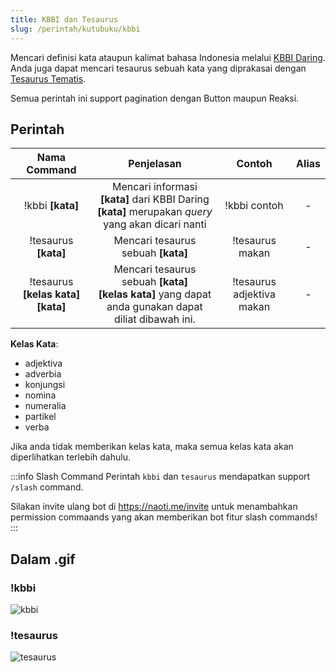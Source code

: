 ```yaml
---
title: KBBI dan Tesaurus
slug: /perintah/kutubuku/kbbi
---
```


Mencari definisi kata ataupun kalimat bahasa Indonesia melalui [KBBI Daring](https://kbbi.kemdikbud.go.id/).
Anda juga dapat mencari tesaurus sebuah kata yang diprakasai dengan [Tesaurus Tematis](http://tesaurus.kemdikbud.go.id/tematis/).

Semua perintah ini support pagination dengan Button maupun Reaksi.

## Perintah
| Nama Command | Penjelasan |  Contoh  | Alias |
|:------------:|:----------:|:--------:|:-----:|
| !kbbi **[kata]** | Mencari informasi **[kata]** dari KBBI Daring<br />**[kata]** merupakan *query* yang akan dicari nanti | !kbbi contoh | - |
| !tesaurus **[kata]** | Mencari tesaurus sebuah **[kata]** | !tesaurus makan | - |
| !tesaurus **[kelas kata]** **[kata]** | Mencari tesaurus sebuah **[kata]**<br />**[kelas kata]** yang dapat anda gunakan dapat diliat dibawah ini. | !tesaurus adjektiva makan | - |

**Kelas Kata**:
- adjektiva
- adverbia
- konjungsi
- nomina
- numeralia
- partikel
- verba

Jika anda tidak memberikan kelas kata, maka semua kelas kata akan diperlihatkan terlebih dahulu.

:::info Slash Command
Perintah `kbbi` dan `tesaurus` mendapatkan support `/slash` command.

Silakan invite ulang bot di https://naoti.me/invite untuk menambahkan permission commaands yang akan memberikan bot fitur slash commands!
:::

## Dalam .gif

### !kbbi
![kbbi](https://p.ihateani.me/chseusve.gif)

### !tesaurus
![tesaurus](https://p.ihateani.me/pfeldfip.gif)